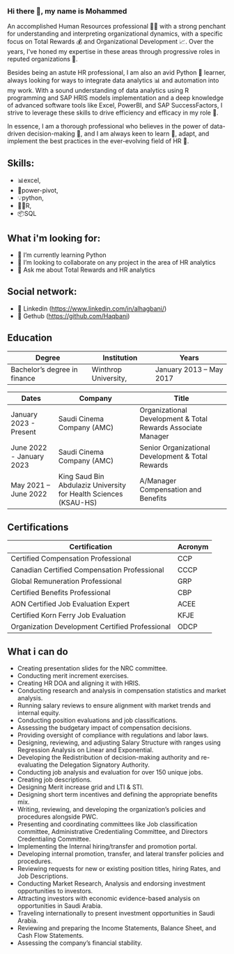 ### Hi there 👋, my name is Mohammed

An accomplished Human Resources professional 🧑‍💼 with a strong penchant for understanding and interpreting organizational dynamics, with a specific focus on Total Rewards 💰 and Organizational Development 📈. Over the years, I've honed my expertise in these areas through progressive roles in reputed organizations 🏢.

Besides being an astute HR professional, I am also an avid Python 🐍 learner, always looking for ways to integrate data analytics 📊 and automation into my work. With a sound understanding of data analytics using R programming and SAP HRIS models implementation and a deep knowledge of advanced software tools like Excel, PowerBI, and SAP SuccessFactors, I strive to leverage these skills to drive efficiency and efficacy in my role 💼.

In essence, I am a thorough professional who believes in the power of data-driven decision-making 🎯, and I am always keen to learn 🧠, adapt, and implement the best practices in the ever-evolving field of HR 👥.


## Skills: 
* 📊excel, 
* 🔨power-pivot,
* 💡python,
* ✌🏻R,
* 📦SQL

## What i'm looking for:
- 🌱 I’m currently learning Python 
- 👯 I’m looking to collaborate on any project in the area of HR analytics  
- 💬 Ask me about Total Rewards and HR analytics 

## Social network:
- 👯 Linkedin (https://www.linkedin.com/in/alhagbani/)
- 💬  Gethub (https://github.com/Haqbani)

## Education
| Degree | Institution | Years |
| --- | --- | --- |
| Bachelor’s degree in finance | Winthrop University, | January 2013 – May 2017 |




| Dates | Company | Title |
| --- | --- | --- |
| January 2023 - Present | Saudi Cinema Company (AMC) | Organizational Development & Total Rewards Associate Manager |
| June 2022 - January 2023 | Saudi Cinema Company (AMC) | Senior Organizational Development & Total Rewards |
| May 2021 – June 2022 | King Saud Bin Abdulaziz University for Health Sciences (KSAU-HS) | A/Manager Compensation and Benefits |


## Certifications
| Certification | Acronym |
| --- | --- |
| Certified Compensation Professional | CCP |
| Canadian Certified Compensation Professional | CCCP |
| Global Remuneration Professional | GRP |
| Certified Benefits Professional | CBP |
| AON Certified Job Evaluation Expert | ACEE |
| Certified Korn Ferry Job Evaluation | KFJE |
| Organization Development Certified Professional | ODCP |


## What i can do
* Creating presentation slides for the NRC committee.
* Conducting merit increment exercises.
* Creating HR DOA and aligning it with HRIS.
* Conducting research and analysis in compensation statistics and market analysis.
* Running salary reviews to ensure alignment with market trends and internal equity.
* Conducting position evaluations and job classifications.
* Assessing the budgetary impact of compensation decisions.
* Providing oversight of compliance with regulations and labor laws.
* Designing, reviewing, and adjusting Salary Structure with ranges using Regression Analysis on Linear and Exponential.
* Developing the Redistribution of decision-making authority and re-evaluating the Delegation Signatory Authority.
* Conducting job analysis and evaluation for over 150 unique jobs.
* Creating job descriptions.
* Designing Merit increase grid and LTI & STI.
* Designing short term incentives and defining the appropriate benefits mix.
* Writing, reviewing, and developing the organization’s policies and procedures alongside PWC.
* Presenting and coordinating committees like Job classification committee, Administrative Credentialing Committee, and Directors Credentialing Committee.
* Implementing the Internal hiring/transfer and promotion portal.
* Developing internal promotion, transfer, and lateral transfer policies and procedures.
* Reviewing requests for new or existing position titles, hiring Rates, and Job Descriptions.
* Conducting Market Research, Analysis and endorsing investment opportunities to investors.
* Attracting investors with economic evidence-based analysis on opportunities in Saudi Arabia.
* Traveling internationally to present investment opportunities in Saudi Arabia.
* Reviewing and preparing the Income Statements, Balance Sheet, and Cash Flow Statements.
* Assessing the company’s financial stability.

